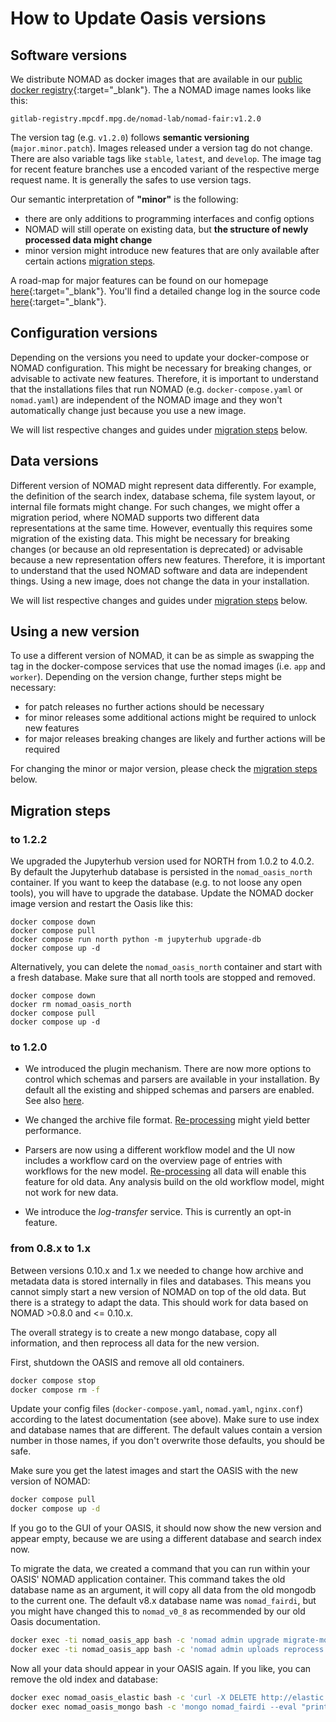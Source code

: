 # How to Update Oasis versions

## Software versions

We distribute NOMAD as docker images that are available in our
[public docker registry](https://gitlab.mpcdf.mpg.de/nomad-lab/nomad-FAIR/container_registry/36){:target="\_blank"}.
The a NOMAD image names looks like this:

```
gitlab-registry.mpcdf.mpg.de/nomad-lab/nomad-fair:v1.2.0
```

The version tag (e.g. `v1.2.0`) follows **semantic versioning** (`major.minor.patch`). Images
released under a version tag do not change. There are also variable tags like
`stable`, `latest`, and `develop`. The image tag for recent feature branches use a
encoded variant of the respective merge request name. It is generally the safes to use
version tags.

Our semantic interpretation of **"minor"** is the following:

- there are only additions to programming interfaces and config options
- NOMAD will still operate on existing data, but **the structure of newly processed data might change**
- minor version might introduce new features that are only available after certain
  actions [migration steps](#migration-steps).

A road-map for major features can be found on our homepage [here](https://nomad-lab.eu/nomad-lab/features.html){:target="\_blank"}. You'll find a detailed change log in the source code [here](https://gitlab.mpcdf.mpg.de/nomad-lab/nomad-FAIR/-/blob/develop/CHANGELOG.md){:target="\_blank"}.

## Configuration versions

Depending on the versions you need to update your docker-compose or
NOMAD configuration. This might be necessary for breaking changes, or advisable to
activate new features. Therefore, it is important to understand that the
installations files that run NOMAD (e.g. `docker-compose.yaml` or `nomad.yaml`) are independent
of the NOMAD image and they won't automatically change just because you use a new image.

We will list respective changes and guides under [migration steps](#migration-steps) below.

## Data versions

Different version of NOMAD might represent data differently. For example, the
definition of the search index, database schema, file system layout, or internal file
formats might change.
For such changes, we might offer a migration period, where NOMAD supports two different
data representations at the same time.
However, eventually this requires some migration of the existing data. This might be necessary
for breaking changes (or because an old representation is deprecated) or advisable
because a new representation offers new features.
Therefore, it is important to understand that the used
NOMAD software and data are independent things. Using a new image, does not change the
data in your installation.

We will list respective changes and guides under [migration steps](#migration-steps) below.

## Using a new version

To use a different version of NOMAD, it can be as simple as swapping the tag in the
docker-compose services that use the nomad images (i.e. `app` and `worker`). Depending
on the version change, further steps might be necessary:

- for patch releases no further actions should be necessary
- for minor releases some additional actions might be required to unlock new features
- for major releases breaking changes are likely and further actions will be required

For changing the minor or major version, please check the [migration steps](#migration-steps) below.

## Migration steps

### to 1.2.2

We upgraded the Jupyterhub version used for NORTH from 1.0.2 to 4.0.2. By default the
Jupyterhub database is persisted in the `nomad_oasis_north` container. If you want to
keep the database (e.g. to not loose any open tools), you will have to upgrade the database.
Update the NOMAD docker image version and restart the Oasis like this:

```
docker compose down
docker compose pull
docker compose run north python -m jupyterhub upgrade-db
docker compose up -d
```

Alternatively, you can delete the `nomad_oasis_north` container and start with a fresh
database. Make sure that all north tools are stopped and removed.

```
docker compose down
docker rm nomad_oasis_north
docker compose pull
docker compose up -d
```

### to 1.2.0

- We introduced the plugin mechanism. There are now more options to control which schemas
  and parsers are available in your installation. By default all the existing and shipped
  schemas and parsers are enabled. See also [here](configure.md#plugins).

- We changed the archive file format. [Re-processing](admin.md#re-processing) might yield better performance.

- Parsers are now using a different workflow model and the UI now includes a
  workflow card on the overview page of entries with workflows for the new model.
  [Re-processing](admin.md#re-processing) all data will enable this feature for old data. Any analysis build on
  the old workflow model, might not work for new data.

- We introduce the _log-transfer_ service. This is currently an opt-in feature.

### from 0.8.x to 1.x

Between versions 0.10.x and 1.x we needed to change how archive and metadata data is stored
internally in files and databases. This means you cannot simply start a new version of
NOMAD on top of the old data. But there is a strategy to adapt the data. This should
work for data based on NOMAD >0.8.0 and <= 0.10.x.

The overall strategy is to create a new mongo database, copy all information, and then
reprocess all data for the new version.

First, shutdown the OASIS and remove all old containers.

```sh
docker compose stop
docker compose rm -f
```

Update your config files (`docker-compose.yaml`, `nomad.yaml`, `nginx.conf`) according
to the latest documentation (see above). Make sure to use index and database names that
are different. The default values contain a version number in those names, if you don't
overwrite those defaults, you should be safe.

Make sure you get the latest images and start the OASIS with the new version of NOMAD:

```sh
docker compose pull
docker compose up -d
```

If you go to the GUI of your OASIS, it should now show the new version and appear empty,
because we are using a different database and search index now.

To migrate the data, we created a command that you can run within your OASIS' NOMAD
application container. This command takes the old database name as an argument, it will copy
all data from the old mongodb to the current one. The default v8.x database name
was `nomad_fairdi`, but you might have changed this to `nomad_v0_8` as recommended by
our old Oasis documentation.

```sh
docker exec -ti nomad_oasis_app bash -c 'nomad admin upgrade migrate-mongo --src-db-name nomad_v0_8'
docker exec -ti nomad_oasis_app bash -c 'nomad admin uploads reprocess'
```

Now all your data should appear in your OASIS again. If you like, you can remove the
old index and database:

```sh
docker exec nomad_oasis_elastic bash -c 'curl -X DELETE http://elastic:9200/nomad_fairdi'
docker exec nomad_oasis_mongo bash -c 'mongo nomad_fairdi --eval "printjson(db.dropDatabase())"'
```
